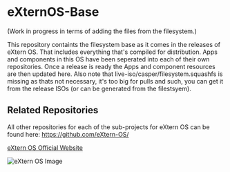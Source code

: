 # eXternOS-Base


(Work in progress in terms of adding the files from the filesystem.)

This repository containts the filesystem base as it comes in the releases of eXtern OS. That includes everything that's compiled for distribution. Apps and components in this OS have been seperated into each of their own repositories. Once a release is ready the Apps and component resources are then updated here. Also note that live-iso/casper/filesystem.squashfs is missing as thats not necessary, it's too big for pulls and such, you can get it from the release ISOs (or can be generated from the filestsyem).

## Related Repositories

All other repositories for each of the sub-projects for eXtern OS can be found here: https://github.com/eXtern-OS/

[eXtern OS Official Website](https://externos.io)

![eXtern OS Image](eXtern-OS-Beta-3-Preview.png)
